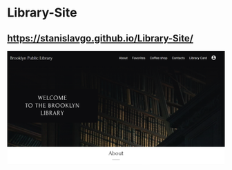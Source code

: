 # Library-Site
## https://stanislavgo.github.io/Library-Site/
![Library Site](./img/photo-of-project.png)
